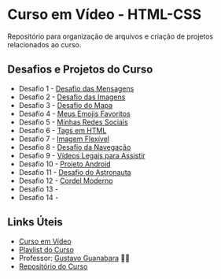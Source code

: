 # Curso em Vídeo - HTML-CSS

Repositório para organização de arquivos e criação de projetos relacionados ao curso.

## Desafios e Projetos do Curso

* Desafio 1 - [Desafio das Mensagens](https://capeloo.github.io/html-css/desafios/d001/)
* Desafio 2 - [Desafio das Imagens](https://capeloo.github.io/html-css/desafios/d002/)
* Desafio 3 - [Desafio do Mapa](https://capeloo.github.io/html-css/desafios/d003/)
* Desafio 4 - [Meus Emojis Favoritos](https://capeloo.github.io/html-css/desafios/d004/)
* Desafio 5 - [Minhas Redes Sociais](https://capeloo.github.io/html-css/desafios/d005/)
* Desafio 6 - [Tags em HTML](https://capeloo.github.io/html-css/desafios/d006/)
* Desafio 7 - [Imagem Flexível](https://capeloo.github.io/html-css/desafios/d007/)
* Desafio 8 - [Desafio da Navegação](https://capeloo.github.io/html-css/desafios/d008/)
* Desafio 9 - [Vídeos Legais para Assistir](https://capeloo.github.io/html-css/desafios/d009/)
* Desafio 10 - [Projeto Android](https://capeloo.github.io/html-css/desafios/d010/)
* Desafio 11 - [Desafio do Astronauta](https://capeloo.github.io/html-css/desafios/d011/)
* Desafio 12 - [Cordel Moderno](https://capeloo.github.io/html-css/desafios/d012/)
* Desafio 13 -
* Desafio 14 - 

## Links Úteis

* [Curso em Vídeo](https://www.cursoemvideo.com/)
* [Playlist do Curso](https://www.youtube.com/playlist?list=PLHz_AreHm4dkZ9-atkcmcBaMZdmLHft8n)
* Professor: [Gustavo Guanabara](https://github.com/gustavoguanabara) 🖖🏻
* [Repositório do Curso](https://github.com/gustavoguanabara/html-css)
